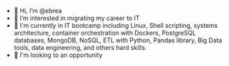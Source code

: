 - 👋 Hi, I’m @ebrea
- 👀 I’m interested in migrating my career to IT
- 🌱 I'm currently in IT bootcamp including Linux, Shell scripting, systems architecture, container orchestration with Dockers, PostgreSQL databases, MongoDB, NoSQL, ETL with Python, Pandas library, Big Data tools, data engineering, and others hard skills.
- 💞️ I'm looking to an opportunity

<!---
ebrea/ebrea is a ✨ special ✨ repository because its `README.md` (this file) appears on your GitHub profile.
You can click the Preview link to take a look at your changes.
--->
